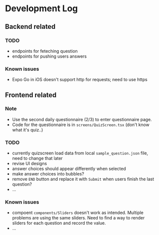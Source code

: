 # Development Log

## Backend related
### TODO
- endpoints for feteching question
- endpoints for pushing users answers
  
### Known issues
- Expo Go in iOS doesn't support http for requests; need to use https


## Frontend related
### Note
- Use the second daily questionnaire (2/3) to enter questionnaire page.
- Code for the questionnaire is in `screens/QuizScreen.tsx` (don't know what it's quiz..)
### TODO
- currently quizscreen load data from local `sample_question.json` file, need to change that later
- revise UI designs
- answer choices should appear differently when selected
- make answer choices into bubbles?
- remove `END` button and replace it with `Submit` when users finish the last question?
- ...

### Known issues
- compoent `components/Sliders` doesn't work as intended. Multiple problems are using the same sliders. Need to find a way to render sliders for each question and record the value.
- ...
